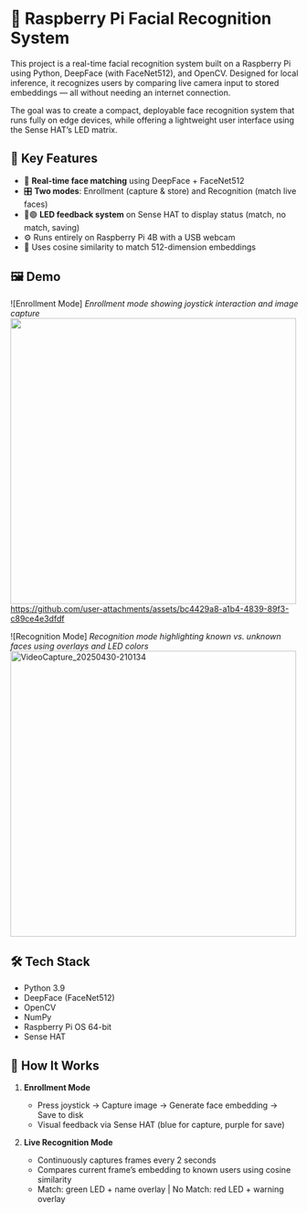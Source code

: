 # 🧠 Raspberry Pi Facial Recognition System

This project is a real-time facial recognition system built on a Raspberry Pi using Python, DeepFace (with FaceNet512), and OpenCV. Designed for local inference, it recognizes users by comparing live camera input to stored embeddings — all without needing an internet connection.

The goal was to create a compact, deployable face recognition system that runs fully on edge devices, while offering a lightweight user interface using the Sense HAT’s LED matrix.

## 🚀 Key Features

- 📸 **Real-time face matching** using DeepFace + FaceNet512  
- 🎛 **Two modes**: Enrollment (capture & store) and Recognition (match live faces)  
- 🔴🟢 **LED feedback system** on Sense HAT to display status (match, no match, saving)  
- ⚙️ Runs entirely on Raspberry Pi 4B with a USB webcam  
- 🧠 Uses cosine similarity to match 512-dimension embeddings  

## 🖼️ Demo

![Enrollment Mode] 
*Enrollment mode showing joystick interaction and image capture*
<img src="https://github.com/user-attachments/assets/bc4429a8-a1b4-4839-89f3-c89ce4e3dfdf" width="500"/>
https://github.com/user-attachments/assets/bc4429a8-a1b4-4839-89f3-c89ce4e3dfdf

![Recognition Mode]
*Recognition mode highlighting known vs. unknown faces using overlays and LED colors*
<img src="https://github.com/user-attachments/assets/d9686174-2137-489e-a9f9-bfaea50a75b9" alt="VideoCapture_20250430-210134" width="500"/>




## 🛠️ Tech Stack

- Python 3.9  
- DeepFace (FaceNet512)  
- OpenCV  
- NumPy  
- Raspberry Pi OS 64-bit  
- Sense HAT  

## 🔄 How It Works

1. **Enrollment Mode**  
   - Press joystick → Capture image → Generate face embedding → Save to disk  
   - Visual feedback via Sense HAT (blue for capture, purple for save)

2. **Live Recognition Mode**  
   - Continuously captures frames every 2 seconds  
   - Compares current frame’s embedding to known users using cosine similarity  
   - Match: green LED + name overlay | No Match: red LED + warning overlay  

